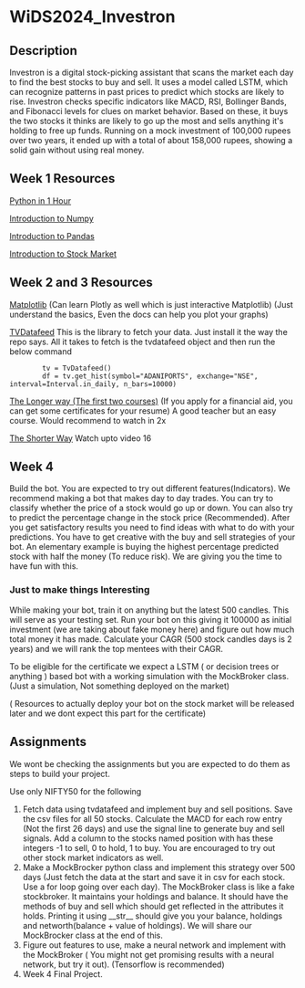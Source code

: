 # WiDS2024_Investron

## Description
Investron is a digital stock-picking assistant that scans the market each day to find the best stocks to buy and sell. It uses a model called LSTM, which can recognize patterns in past prices to predict which stocks are likely to rise. Investron checks specific indicators like MACD, RSI, Bollinger Bands, and Fibonacci levels for clues on market behavior. Based on these, it buys the two stocks it thinks are likely to go up the most and sells anything it's holding to free up funds. Running on a mock investment of 100,000 rupees over two years, it ended up with a total of about 158,000 rupees, showing a solid gain without using real money.

## Week 1 Resources


[Python in 1 Hour](https://www.youtube.com/watch?v=kqtD5dpn9C8)


[Introduction to Numpy](https://www.youtube.com/watch?v=QUT1VHiLmmI)


[Introduction to Pandas](https://www.youtube.com/watch?v=vmEHCJofslg)


[Introduction to Stock Market](https://www.youtube.com/watch?v=yzRP-mA2eiE&list=PLX2SHiKfualH_xMbGM-3zWC47s9gUjGR_)

## Week 2 and 3 Resources

[Matplotlib](https://www.youtube.com/watch?v=DAQNHzOcO5A)
(Can learn Plotly as well which is just interactive Matplotlib)
(Just understand the basics, Even the docs can help you plot your graphs)

[TVDatafeed](https://github.com/rongardF/tvdatafeed?tab=readme-ov-file)
This is the library to fetch your data. 
Just install it the way the repo says.
All it takes to fetch is the tvdatafeed object and then run the below command

            tv = TvDatafeed()
            df = tv.get_hist(symbol="ADANIPORTS", exchange="NSE", interval=Interval.in_daily, n_bars=10000)


[The Longer way (The first two courses)](https://www.coursera.org/specializations/machine-learning-introduction)
(If you apply for a financial aid, you can get some certificates for your resume)
A good teacher but an easy course. Would recommend to watch in 2x

[The Shorter Way](https://www.youtube.com/watch?v=zxagGtF9MeU&list=PLblh5JKOoLUIxGDQs4LFFD--41Vzf-ME1)
Watch upto video 16


## Week 4 

Build the bot. You are expected to try out different features(Indicators). We recommend making a bot that makes day to day trades. You can try to classify whether the price of a stock would go up or down. You can also try to predict the percentage change in the stock price (Recommended). After you get satisfactory results you need to find ideas with what to do with your predictions. You have to get creative with the buy and sell strategies of your bot. An elementary example is buying the highest percentage predicted stock with half the money (To reduce risk). We are giving you the time to have fun with this.

### Just to make things Interesting
   While making your bot, train it on anything but the latest 500 candles. This will serve as your testing set. Run your bot on this giving it 100000 as initial investment (we are taking about fake money here) and figure out how much total money it has made. Calculate your CAGR (500 stock candles days is 2 years) and we will rank the top mentees with their CAGR.

To be eligible for the certificate we expect a LSTM ( or decision trees or anything ) based bot with a working simulation with the MockBroker class.
(Just a simulation, Not something deployed on the market)

( Resources to actually deploy your bot on the stock market will be released later and we dont expect this part for the certificate)


## Assignments
We wont be checking the assignments but you are expected to do them as steps to build your project.

Use only NIFTY50 for the following

1. Fetch data using tvdatafeed and implement buy and sell positions. Save the csv files for all 50 stocks. Calculate the MACD for each row entry (Not the first 26 days) and use the signal line to generate buy and sell signals. Add a column to the stocks named position with has these integers -1 to sell, 0 to hold, 1 to buy. You are encouraged to try out other stock market indicators as well.
2. Make a MockBrocker python class and implement this strategy over 500 days (Just fetch the data at the start and save it in csv for each stock. Use a for loop going over each day). The MockBroker class is like a fake stockbroker. It maintains your holdings and balance. It should have the methods of buy and sell which should get reflected in the attributes it holds. Printing it using \_\_str\_\_ should give you your balance, holdings and networth(balance + value of holdings). We will share our MockBrocker class at the end of this.
3. Figure out features to use, make a neural network and implement with the MockBroker ( You might not get promising results with a neural network, but try it out). (Tensorflow is recommended)
4. Week 4 Final Project.


